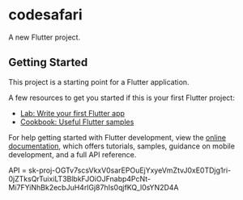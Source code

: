 # codesafari

A new Flutter project.

## Getting Started

This project is a starting point for a Flutter application.

A few resources to get you started if this is your first Flutter project:

- [Lab: Write your first Flutter app](https://docs.flutter.dev/get-started/codelab)
- [Cookbook: Useful Flutter samples](https://docs.flutter.dev/cookbook)

For help getting started with Flutter development, view the
[online documentation](https://docs.flutter.dev/), which offers tutorials,
samples, guidance on mobile development, and a full API reference.

API = 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